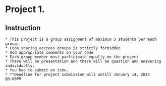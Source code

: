 # Project 1.

## Instruction

    * This project is a group assignment of maximum 5 students per each group.
    * Code sharing accross groups is strictly forbidden
    * Add appropriate comments on your code
    * Each group member must participate equally on the project
    * There will be presentation and there will be question and answering individually.
    * You hae to submit on time.
    * **Deadline for project submission will untill January 14, 2024 @3:00PM